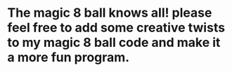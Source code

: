 # The magic 8 ball knows all! please feel free to add some creative twists to my magic 8 ball code and make it a more fun program.
